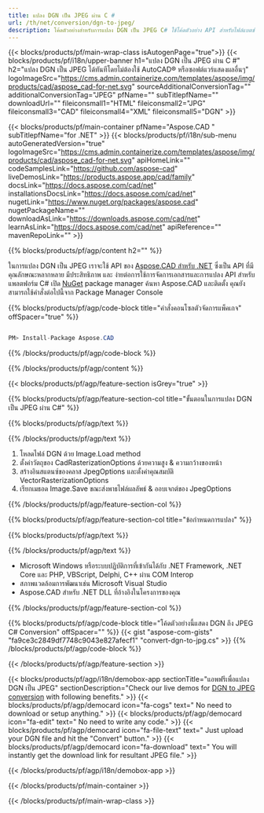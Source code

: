```yaml
---
title: แปลง DGN เป็น JPEG ผ่าน C # 
url: /th/net/conversion/dgn-to-jpeg/ 
description: โค้ดตัวอย่างสำหรับการแปลง DGN เป็น JPEG C# ใช้โค้ดตัวอย่าง API สำหรับไฟล์แบตช์ DGN เป็นการแปลง JPEG ภายใน VB.NET, Asp.NET หรือแอปพลิเคชันที่ใช้ .NET
---
```


{{< blocks/products/pf/main-wrap-class isAutogenPage="true">}}
{{< blocks/products/pf/i18n/upper-banner h1="แปลง DGN เป็น JPEG ผ่าน C #" h2="แปลง DGN เป็น JPEG ได้ทันทีโดยไม่ต้องใช้ AutoCAD® หรือซอฟต์แวร์แสดงผลอื่นๆ" logoImageSrc="https://cms.admin.containerize.com/templates/aspose/img/products/cad/aspose_cad-for-net.svg" sourceAdditionalConversionTag="" additionalConversionTag="JPEG" pfName="" subTitlepfName="" downloadUrl="" fileiconsmall1="HTML" fileiconsmall2="JPG" fileiconsmall3="CAD" fileiconsmall4="XML" fileiconsmall5="DGN" >}}

{{< blocks/products/pf/main-container pfName="Aspose.CAD " subTitlepfName="for .NET" >}}
{{< blocks/products/pf/i18n/sub-menu autoGeneratedVersion="true" logoImageSrc="https://cms.admin.containerize.com/templates/aspose/img/products/cad/aspose_cad-for-net.svg" apiHomeLink="" codeSamplesLink="https://github.com/aspose-cad" liveDemosLink="https://products.aspose.app/cad/family" docsLink="https://docs.aspose.com/cad/net" installationsDocsLink="https://docs.aspose.com/cad/net" nugetLink="https://www.nuget.org/packages/aspose.cad" nugetPackageName="" downloadAsLink="https://downloads.aspose.com/cad/net" learnAsLink="https://docs.aspose.com/cad/net" apiReference="" mavenRepoLink="" >}}

{{% blocks/products/pf/agp/content h2="" %}}

ในการแปลง DGN เป็น JPEG เราจะใช้ API ของ <a href=https://products.aspose.com/cad/net>Aspose.CAD สำหรับ .NET</a> ซึ่งเป็น API ที่มีคุณลักษณะหลากหลาย มีประสิทธิภาพ และ ง่ายต่อการใช้การจัดการเอกสารและการแปลง API สำหรับแพลตฟอร์ม C# เปิด <a href=https://www.nuget.org/packages/aspose.cad>NuGet</a> package manager ค้นหา Aspose.CAD และติดตั้ง คุณยังสามารถใช้คำสั่งต่อไปนี้จาก Package Manager Console

{{% blocks/products/pf/agp/code-block title="คำสั่งคอนโซลตัวจัดการแพ็คเกจ" offSpacer="true" %}}

```cs

PM> Install-Package Aspose.CAD

```

{{% /blocks/products/pf/agp/code-block %}}

{{% /blocks/products/pf/agp/content %}}

{{< blocks/products/pf/agp/feature-section isGrey="true" >}}

{{% blocks/products/pf/agp/feature-section-col title="ขั้นตอนในการแปลง DGN เป็น JPEG ผ่าน C#" %}}

{{% blocks/products/pf/agp/text %}}

{{% /blocks/products/pf/agp/text %}}

1. โหลดไฟล์ DGN ด้วย Image.Load method
1. ตั้งค่าวัตถุของ CadRasterizationOptions ด้วยความสูง & ความกว้างของหน้า
1. สร้างอินสแตนซ์ของคลาส JpegOptions และตั้งค่าคุณสมบัติ VectorRasterizationOptions
1. เรียกเมธอด Image.Save ขณะส่งพาธไฟล์ผลลัพธ์ & ออบเจกต์ของ JpegOptions

{{% /blocks/products/pf/agp/feature-section-col %}}

{{% blocks/products/pf/agp/feature-section-col title="ข้อกำหนดการแปลง" %}}

{{% blocks/products/pf/agp/text %}}

{{% /blocks/products/pf/agp/text %}}

- Microsoft Windows หรือระบบปฏิบัติการที่เข้ากันได้กับ .NET Framework, .NET Core และ PHP, VBScript, Delphi, C++ ผ่าน COM Interop
- สภาพแวดล้อมการพัฒนาเช่น Microsoft Visual Studio
- Aspose.CAD สำหรับ .NET DLL ที่อ้างอิงในโครงการของคุณ

{{% /blocks/products/pf/agp/feature-section-col %}}

{{% blocks/products/pf/agp/code-block title="โค้ดตัวอย่างนี้แสดง DGN ถึง JPEG C# Conversion" offSpacer="" %}}
{{< gist "aspose-com-gists" "fa9ce3c2849df7748c9043e827afecf1" "convert-dgn-to-jpg.cs" >}}
{{% /blocks/products/pf/agp/code-block %}}

{{< /blocks/products/pf/agp/feature-section >}}    

<!-- aboutfile Starts -->

{{< blocks/products/pf/agp/i18n/demobox-app sectionTitle="แอพฟรีเพื่อแปลง DGN เป็น JPEG" sectionDescription="Check our live demos for [DGN to JPEG conversion](https://products.aspose.app/cad/conversion/dgn-to-jpeg) with following benefits." >}}
        {{< blocks/products/pf/agp/democard icon="fa-cogs" text=" No need to download or setup anything." >}}
        {{< blocks/products/pf/agp/democard icon="fa-edit" text=" No need to write any code." >}}
        {{< blocks/products/pf/agp/democard icon="fa-file-text" text=" Just upload your DGN file and hit the \"Convert\" button." >}}
        {{< blocks/products/pf/agp/democard icon="fa-download" text=" You will instantly get the download link for resultant JPEG file." >}}
 
   
{{< /blocks/products/pf/agp/i18n/demobox-app >}}

<!-- aboutfile Ends -->

{{< /blocks/products/pf/main-container >}}
    
{{< /blocks/products/pf/main-wrap-class >}}